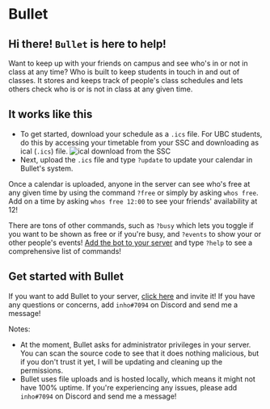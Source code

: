 # Bullet
## Hi there! `Bullet` is here to help!

Want to keep up with your friends on campus and see who's in or not in class at any time? Who is built to keep students in touch in and out of classes. It stores and keeps track of people's class schedules and lets others check who is or is not in class at any given time. 

## It works like this

* To get started, download your schedule as a `.ics` file. For UBC students, do this by accessing your timetable from your SSC and downloading as ical (`.ics`) file.
![ical download from the SSC](https://github.com/InhoStudios/Who/blob/main/ubcical.png?raw=true)
* Next, upload the `.ics` file and type `?update` to update your calendar in Bullet's system.

Once a calendar is uploaded, anyone in the server can see who's free at any given time by using the command `?free` or simply by asking `whos free`. Add on a time by asking `whos free 12:00` to see your friends' availability at 12!

There are tons of other commands, such as `?busy` which lets you toggle if you want to be shown as free or if you're busy, and `?events` to show your or other people's events! [Add the bot to your server](https://discord.com/api/oauth2/authorize?client_id=900540913053499472&permissions=8&scope=bot) and type `?help` to see a comprehensive list of commands!

## Get started with Bullet

If you want to add Bullet to your server, [click here](https://discord.com/api/oauth2/authorize?client_id=900540913053499472&permissions=8&scope=bot) and invite it! If you have any questions or concerns, add `inho#7094` on Discord and send me a message!

Notes: 
* At the moment, Bullet asks for administrator privileges in your server. You can scan the source code to see that it does nothing malicious, but if you don't trust it yet, I will be updating and cleaning up the permissions. 
* Bullet uses file uploads and is hosted locally, which means it might not have 100% uptime. If you're experiencing any issues, please add `inho#7094` on Discord and send me a message!
